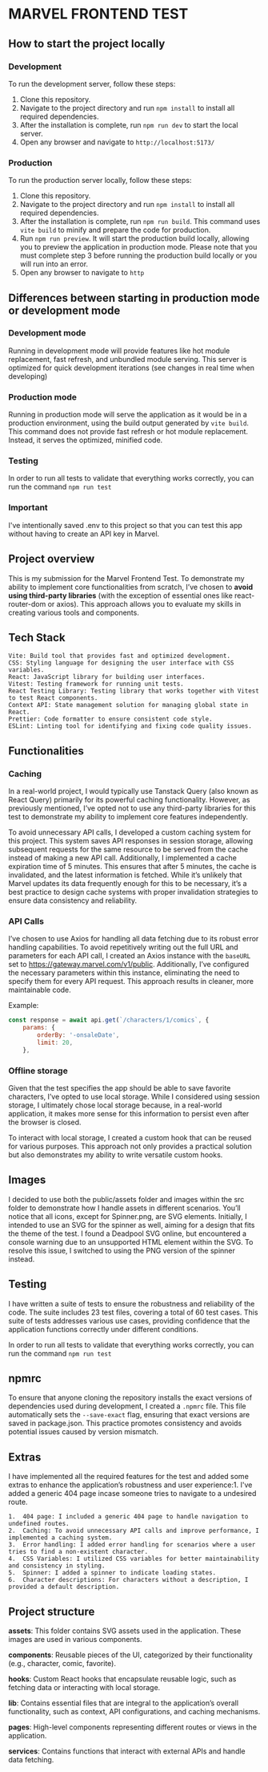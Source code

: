 # MARVEL FRONTEND TEST
## How to start the project locally
### Development
To run the development server, follow these steps:

1. Clone this repository.
2. Navigate to the project directory and run `npm install` to install all required dependencies.
3. After the installation is complete, run `npm run dev` to start the local server.
4. Open any browser and navigate to `http://localhost:5173/`

### Production
To run the production server locally, follow these steps:

1. Clone this repository.
2. Navigate to the project directory and run `npm install` to install all required dependencies.
3. After the installation is complete, run `npm run build`. This command uses `vite build` to minify and prepare the code for production.
4. Run `npm run preview`. It will start the production build locally, allowing you to preview the application in production mode. Please note that you must complete step 3 before running the production build locally or you will run into an error.
5. Open any browser to navigate to `http`

## Differences between starting in production mode or development mode
### Development mode
Running in development mode will provide features like hot module replacement, fast refresh, and unbundled module serving. This server is optimized for quick development iterations (see changes in real time when developing)
### Production mode
Running in production mode will serve the application as it would be in a production environment, using the build output generated by `vite build`. This command does not provide fast refresh or hot module replacement. Instead, it serves the optimized, minified code.

### Testing
In order to run all tests to validate that everything works correctly, you can run the command `npm run test`

### Important
I've intentionally saved .env to this project so that you can test this app without having to create an API key in Marvel.

## Project overview
This is my submission for the Marvel Frontend Test. To demonstrate my ability to implement core functionalities from scratch, I’ve chosen to **avoid using third-party libraries** (with the exception of essential ones like react-router-dom or axios). This approach allows you to evaluate my skills in creating various tools and components.

## Tech Stack
	Vite: Build tool that provides fast and optimized development.
	CSS: Styling language for designing the user interface with CSS variables.
	React: JavaScript library for building user interfaces.
	Vitest: Testing framework for running unit tests.
    React Testing Library: Testing library that works together with Vitest to test React components.
	Context API: State management solution for managing global state in React.
	Prettier: Code formatter to ensure consistent code style.
	ESLint: Linting tool for identifying and fixing code quality issues.

## Functionalities

### Caching
In a real-world project, I would typically use Tanstack Query (also known as React Query) primarily for its powerful caching functionality. However, as previously mentioned, I’ve opted not to use any third-party libraries for this test to demonstrate my ability to implement core features independently.

To avoid unnecessary API calls, I developed a custom caching system for this project. This system saves API responses in session storage, allowing subsequent requests for the same resource to be served from the cache instead of making a new API call. Additionally, I implemented a cache expiration time of 5 minutes. This ensures that after 5 minutes, the cache is invalidated, and the latest information is fetched. While it’s unlikely that Marvel updates its data frequently enough for this to be necessary, it’s a best practice to design cache systems with proper invalidation strategies to ensure data consistency and reliability.

### API Calls
I’ve chosen to use Axios for handling all data fetching due to its robust error handling capabilities. To avoid repetitively writing out the full URL and parameters for each API call, I created an Axios instance with the `baseURL` set to https://gateway.marvel.com/v1/public. Additionally, I’ve configured the necessary parameters within this instance, eliminating the need to specify them for every API request. This approach results in cleaner, more maintainable code.

Example:
```js
const response = await api.get(`/characters/1/comics`, {
    params: {
        orderBy: '-onsaleDate',
        limit: 20,
    },
```

### Offline storage
Given that the test specifies the app should be able to save favorite characters, I’ve opted to use local storage. While I considered using session storage, I ultimately chose local storage because, in a real-world application, it makes more sense for this information to persist even after the browser is closed.

To interact with local storage, I created a custom hook that can be reused for various purposes. This approach not only provides a practical solution but also demonstrates my ability to write versatile custom hooks.

## Images

I decided to use both the public/assets folder and images within the src folder to demonstrate how I handle assets in different scenarios. You’ll notice that all icons, except for Spinner.png, are SVG elements. Initially, I intended to use an SVG for the spinner as well, aiming for a design that fits the theme of the test. I found a Deadpool SVG online, but encountered a console warning due to an unsupported HTML element within the SVG. To resolve this issue, I switched to using the PNG version of the spinner instead.

## Testing
I have written a suite of tests to ensure the robustness and reliability of the code. The suite includes 23 test files, covering a total of 60 test cases. This suite of tests addresses various use cases, providing confidence that the application functions correctly under different conditions.

In order to run all tests to validate that everything works correctly, you can run the command `npm run test`


## npmrc
To ensure that anyone cloning the repository installs the exact versions of dependencies used during development, I created a `.npmrc` file. This file automatically sets the `--save-exact` flag, ensuring that exact versions are saved in package.json. This practice promotes consistency and avoids potential issues caused by version mismatch.

## Extras

 I have implemented all the required features for the test and added some extras to enhance the application’s robustness and user experience:1. I've added a generic 404 page incase someone tries to navigate to a undesired route.

	1.	404 page: I included a generic 404 page to handle navigation to undefined routes.
	2.	Caching: To avoid unnecessary API calls and improve performance, I implemented a caching system.
	3.	Error handling: I added error handling for scenarios where a user tries to find a non-existent character.
	4.	CSS Variables: I utilized CSS variables for better maintainability and consistency in styling.
	5.	Spinner: I added a spinner to indicate loading states.
	6.	Character descriptions: For characters without a description, I provided a default description.

## Project structure
**assets**: This folder contains SVG assets used in the application. These images are used in various components.

**components**: Reusable pieces of the UI, categorized by their functionality (e.g., character, comic, favorite).

**hooks**:  Custom React hooks that encapsulate reusable logic, such as fetching data or interacting with local storage.

**lib**: Contains essential files that are integral to the application’s overall functionality, such as context, API configurations, and caching mechanisms.

**pages**: High-level components representing different routes or views in the application.

**services**: Contains functions that interact with external APIs and handle data fetching.




